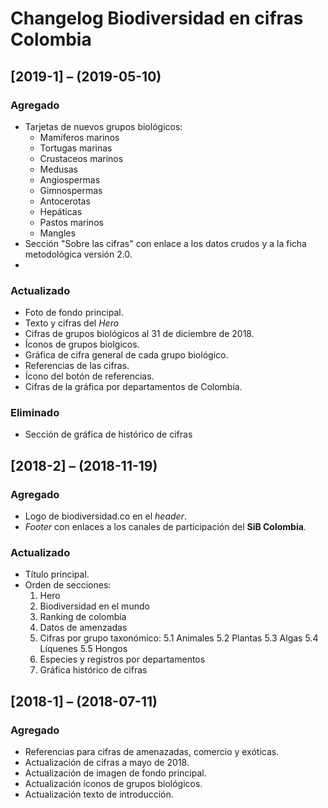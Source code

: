# Changelog Biodiversidad en cifras Colombia

## [**2019-1**] – (2019-05-10)
### Agregado
- Tarjetas de nuevos grupos biológicos:
    - Mamíferos marinos
    - Tortugas marinas
    - Crustaceos marinos
    - Medusas
    - Angiospermas
    - Gimnospermas
    - Antocerotas
    - Hepáticas
    - Pastos marinos
    - Mangles
- Sección "Sobre las cifras" con enlace a los datos crudos y a la ficha metodológica versión 2.0.
- 
### Actualizado
- Foto de fondo principal.
- Texto y cifras del *Hero*
- Cifras de grupos biológicos al 31 de diciembre de 2018.
- Íconos de grupos biolgicos.
- Gráfica de cifra general de cada grupo biológico.
- Referencias de las cifras.
- Ícono del botón de referencias.
- Cifras de la gráfica por departamentos de Colombia.

### Eliminado
- Sección de gráfica de histórico de cifras

## [**2018-2**] – (2018-11-19)
### Agregado
- Logo de biodiversidad.co en el *header*.
- *Footer* con enlaces a los canales de participación del **SiB Colombia**.

### Actualizado
- Título principal.
- Orden de secciones:
    1. Hero
    2. Biodiversidad en el mundo
    3. Ranking de colombia
    4. Datos de amenzadas
    5. Cifras por grupo taxonómico:
        5.1 Animales
        5.2 Plantas
        5.3 Algas
        5.4 Líquenes
        5.5 Hongos
    6. Especies y registros por departamentos
    7. Gráfica histórico de cifras

## [**2018-1**] – (2018-07-11)
### Agregado
- Referencias para cifras de amenazadas, comercio y exóticas.
- Actualización de cifras a mayo de 2018.
- Actualización de imagen de fondo principal.
- Actualización íconos de grupos biológicos.
- Actualización texto de introducción.

